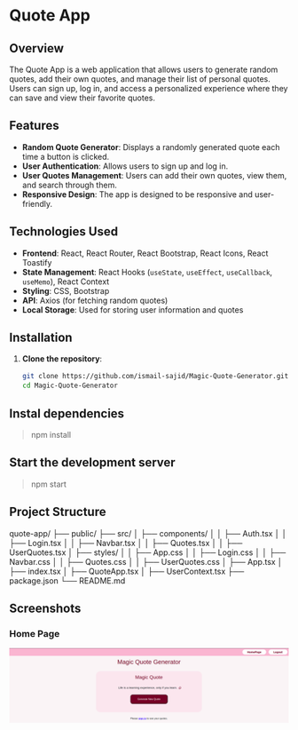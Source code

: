 # Quote App

## Overview

The Quote App is a web application that allows users to generate random quotes, add their own quotes, and manage their list of personal quotes. Users can sign up, log in, and access a personalized experience where they can save and view their favorite quotes.

## Features

- **Random Quote Generator**: Displays a randomly generated quote each time a button is clicked.
- **User Authentication**: Allows users to sign up and log in.
- **User Quotes Management**: Users can add their own quotes, view them, and search through them.
- **Responsive Design**: The app is designed to be responsive and user-friendly.

## Technologies Used

- **Frontend**: React, React Router, React Bootstrap, React Icons, React Toastify
- **State Management**: React Hooks (`useState`, `useEffect`, `useCallback`, `useMemo`), React Context
- **Styling**: CSS, Bootstrap
- **API**: Axios (for fetching random quotes)
- **Local Storage**: Used for storing user information and quotes

## Installation

1. **Clone the repository**:
   ```sh
   git clone https://github.com/ismail-sajid/Magic-Quote-Generator.git
   cd Magic-Quote-Generator
   ```

## Instal dependencies

> npm install

## Start the development server

> npm start

## Project Structure

quote-app/
├── public/
├── src/
│ ├── components/
│ │ ├── Auth.tsx
│ │ ├── Login.tsx
│ │ ├── Navbar.tsx
│ │ ├── Quotes.tsx
│ │ ├── UserQuotes.tsx
│ ├── styles/
│ │ ├── App.css
│ │ ├── Login.css
│ │ ├── Navbar.css
│ │ ├── Quotes.css
│ │ ├── UserQuotes.css
│ ├── App.tsx
│ ├── index.tsx
│ ├── QuoteApp.tsx
│ ├── UserContext.tsx
├── package.json
└── README.md

## Screenshots

### Home Page

![Home Page](HomePage.png)
